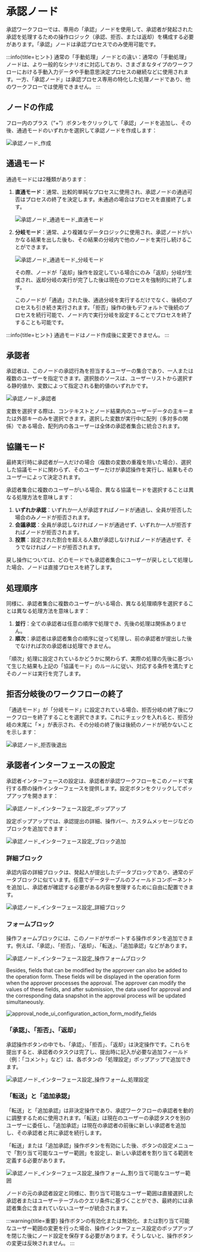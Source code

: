 # 承認ノード

承認ワークフローでは、専用の「承認」ノードを使用して、承認者が発起された承認を処理するための操作ロジック（承認、拒否、または返却）を構成する必要があります。「承認」ノードは承認プロセスでのみ使用可能です。

:::info{title=ヒント}
通常の「手動処理」ノードとの違い：通常の「手動処理」ノードは、より一般的なシナリオに対応しており、さまざまなタイプのワークフローにおける手動入力データや手動意思決定プロセスの継続などに使用されます。一方、「承認ノード」は承認プロセス専用の特化した処理ノードであり、他のワークフローでは使用できません。
:::

## ノードの作成

フロー内のプラス（“+”）ボタンをクリックして「承認」ノードを追加し、その後、通過モードのいずれかを選択して承認ノードを作成します：

![承認ノード_作成](https://static-docs.nocobase.com/f15d61208a3918d005cd2031fc9b6ce7.png)

## 通過モード

通過モードには2種類があります：

1. **直通モード**：通常、比較的単純なプロセスに使用され、承認ノードの通過可否はプロセスの終了を決定します。未通過の場合はプロセスを直接終了します。

   ![承認ノード_通過モード_直通モード](https://static-docs.nocobase.com/a9d446a186f61c546607cf1c2534b287.png)

2. **分岐モード**：通常、より複雑なデータロジックに使用され、承認ノードがいかなる結果を出した後も、その結果の分岐内で他のノードを実行し続けることができます。

   ![承認ノード_通過モード_分岐モード](https://static-docs.nocobase.com/57dc6a8907f3bb02fb28c354c241e4e5.png)

   その際、ノードが「返却」操作を設定している場合にのみ「返却」分岐が生成され、返却分岐の実行が完了した後は現在のプロセスを強制的に終了します。

   このノードが「通過」された後、通過分岐を実行するだけでなく、後続のプロセスも引き続き実行されます。「拒否」操作の後もデフォルトで後続のプロセスを続行可能で、ノード内で実行分岐を設定することでプロセスを終了することも可能です。

:::info{title=ヒント}
通過モードはノード作成後に変更できません。
:::

## 承認者

承認者は、このノードの承認行為を担当するユーザーの集合であり、一人または複数のユーザーを指定できます。選択肢のソースは、ユーザーリストから選択する静的値か、変数によって指定される動的値のいずれかです。

![承認ノード_承認者](https://static-docs.nocobase.com/29c64297d577b9ca9457b1d7ac62287d.png)

変数を選択する際は、コンテキストとノード結果内のユーザーデータの主キーまたは外部キーのみを選択できます。選択した変数が実行中に配列（多対多の関係）である場合、配列内の各ユーザーは全体の承認者集合に統合されます。

## 協議モード

最終実行時に承認者が一人だけの場合（複数の変数の重複を除いた場合）、選択した協議モードに関わらず、そのユーザーだけが承認操作を実行し、結果もそのユーザーによって決定されます。

承認者集合に複数のユーザーがいる場合、異なる協議モードを選択することは異なる処理方法を意味します：

1. **いずれか承認**：いずれか一人が承認すればノードが通過し、全員が拒否した場合のみノードが拒否されます。
2. **会議承認**：全員が承認しなければノードが通過せず、いずれか一人が拒否すればノードが拒否されます。
3. **投票**：設定された割合を超える人数が承認しなければノードが通過せず、そうでなければノードが拒否されます。

戻し操作については、どのモードでも承認者集合にユーザーが戻しとして処理した場合、ノードは直接プロセスを終了します。

## 処理順序

同様に、承認者集合に複数のユーザーがいる場合、異なる処理順序を選択することは異なる処理方法を意味します：

1. **並行**：全ての承認者は任意の順序で処理でき、先後の処理は関係ありません。
2. **順次**：承認者は承認者集合の順序に従って処理し、前の承認者が提出した後でなければ次の承認者は処理できません。

「順次」処理に設定されているかどうかに関わらず、実際の処理の先後に基づいて生じた結果も上記の「協議モード」のルールに従い、対応する条件を満たすとそのノードは実行を完了します。

## 拒否分岐後のワークフローの終了

「通過モード」が「分岐モード」に設定されている場合、拒否分岐の終了後にワークフローを終了することを選択できます。これにチェックを入れると、拒否分岐の末尾に「✗」が表示され、その分岐の終了後は後続のノードが続かないことを示します：

![承認ノード_拒否後退出](https://static-docs.nocobase.com/1e740df93c128fb6fe54bf85a740e683.png)

## 承認者インターフェースの設定

承認者インターフェースの設定は、承認者が承認ワークフローをこのノードで実行する際の操作インターフェースを提供します。設定ボタンをクリックしてポップアップを開きます：

![承認ノード_インターフェース設定_ポップアップ](https://static-docs.nocobase.com/2c321ae164b436f1c572305ff27cc9dd.png)

設定ポップアップでは、承認提出の詳細、操作バー、カスタムメッセージなどのブロックを追加できます：

![承認ノード_インターフェース設定_ブロック追加](https://static-docs.nocobase.com/9f8f11926e935ad8f8fbeec368edebfe.png)

### 詳細ブロック

承認内容の詳細ブロックは、発起人が提出したデータブロックであり、通常のデータブロックに似ています。任意でデータテーブルのフィールドコンポーネントを追加し、承認者が確認する必要がある内容を整理するために自由に配置できます。

![承認ノード_インターフェース設定_詳細ブロック](https://static-docs.nocobase.com/1140ec13caeea1b364d12e057720a29c.png)

### フォームブロック

操作フォームブロックには、このノードがサポートする操作ボタンを追加できます。例えば、「承認」、「拒否」、「返却」、「転送」、「追加承認」などがあります。

![承認ノード_インターフェース設定_操作フォームブロック](https://static-docs.nocobase.com/20241226232013.png)

Besides, fields that can be modified by the approver can also be added to the operation form. These fields will be displayed in the operation form when the approver processes the approval. The approver can modify the values of these fields, and after submission, the data used for approval and the corresponding data snapshot in the approval process will be updated simultaneously.

![approval_node_ui_configuration_action_form_modify_fields](https://static-docs.nocobase.com/20241226232124.png)

### 「承認」、「拒否」、「返却」

承認操作ボタンの中でも、「承認」、「拒否」、「返却」は決定操作です。これらを提出すると、承認者のタスクは完了し、提出時に記入が必要な追加フィールド（例：「コメント」など）は、各ボタンの「処理設定」ポップアップで追加できます。

![承認ノード_インターフェース設定_操作フォーム_処理設定](https://static-docs.nocobase.com/20241226232225.png)

### 「転送」と「追加承認」

「転送」と「追加承認」は非決定操作であり、承認ワークフローの承認者を動的に調整するために使用されます。「転送」は現在のユーザーの承認タスクを別のユーザーに委任し、「追加承認」は現在の承認者の前後に新しい承認者を追加し、その承認者と共に承認を続行します。

「転送」または「追加承認」操作ボタンを有効にした後、ボタンの設定メニューで「割り当て可能なユーザー範囲」を設定し、新しい承認者を割り当てる範囲を定義する必要があります。

![承認ノード_インターフェース設定_操作フォーム_割り当て可能なユーザー範囲](https://static-docs.nocobase.com/20241226232321.png)

ノードの元の承認者設定と同様に、割り当て可能なユーザー範囲は直接選択した承認者またはユーザーテーブルのクエリ条件に基づくことができ、最終的には承認者集合に含まれていないユーザーが統合されます。

:::warning{title=重要}
操作ボタンの有効化または無効化、または割り当て可能なユーザー範囲の変更を行った場合、操作インターフェース設定のポップアップを閉じた後にノード設定を保存する必要があります。そうしないと、操作ボタンの変更は反映されません。
:::
